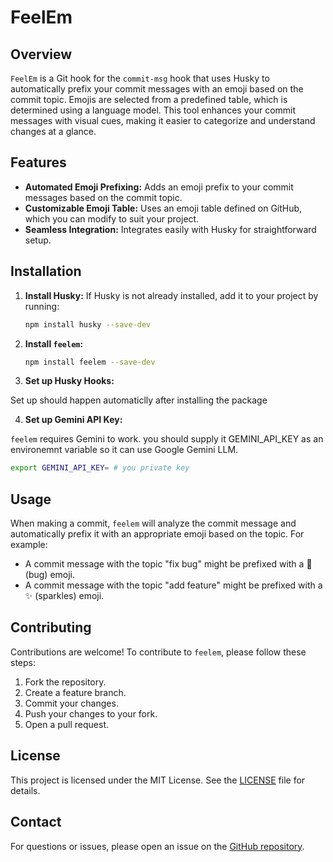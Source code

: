 # FeelEm

## Overview

`FeelEm` is a Git hook for the `commit-msg` hook that uses Husky to automatically prefix your commit messages with an emoji based on the commit topic. Emojis are selected from a predefined table, which is determined using a language model. This tool enhances your commit messages with visual cues, making it easier to categorize and understand changes at a glance.

## Features

- **Automated Emoji Prefixing:** Adds an emoji prefix to your commit messages based on the commit topic.
- **Customizable Emoji Table:** Uses an emoji table defined on GitHub, which you can modify to suit your project.
- **Seamless Integration:** Integrates easily with Husky for straightforward setup.

## Installation

1. **Install Husky:** If Husky is not already installed, add it to your project by running:

   ```bash
   npm install husky --save-dev
   ```

2. **Install `feelem`:**

   ```bash
   npm install feelem --save-dev
   ```

3. **Set up Husky Hooks:**

  Set up should happen automaticlly after installing the package

4. **Set up Gemini API Key:**

  `feelem` requires Gemini to work. you should supply it GEMINI_API_KEY as an environemnt variable so it can use Google Gemini LLM.
  
  ```bash
  export GEMINI_API_KEY= # you private key
  ```

## Usage

When making a commit, `feelem` will analyze the commit message and automatically prefix it with an appropriate emoji based on the topic. For example:

- A commit message with the topic "fix bug" might be prefixed with a 🐛 (bug) emoji.
- A commit message with the topic "add feature" might be prefixed with a ✨ (sparkles) emoji.

## Contributing

Contributions are welcome! To contribute to `feelem`, please follow these steps:

1. Fork the repository.
2. Create a feature branch.
3. Commit your changes.
4. Push your changes to your fork.
5. Open a pull request.

## License

This project is licensed under the MIT License. See the [LICENSE](LICENSE) file for details.

## Contact

For questions or issues, please open an issue on the [GitHub repository](https://github.com/royiro10/feelem).
